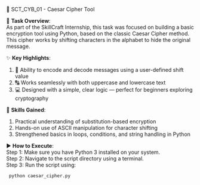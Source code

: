🔐 SCT_CYB_01 - Caesar Cipher Tool

📝 **Task Overview**:  
As part of the SkillCraft Internship, this task was focused on building a basic encryption tool using Python, based on the classic Caesar Cipher method. This cipher works by shifting characters in the alphabet to hide the original message.

✨ **Key Highlights**:  
1. 🔁 Ability to encode and decode messages using a user-defined shift value  
2. 🔠 Works seamlessly with both uppercase and lowercase text  
3. 💻 Designed with a simple, clear logic — perfect for beginners exploring cryptography  

🌸 **Skills Gained**:  
1. Practical understanding of substitution-based encryption  
2. Hands-on use of ASCII manipulation for character shifting  
3. Strengthened basics in loops, conditions, and string handling in Python  

▶️ **How to Execute**:  
Step 1: Make sure you have Python 3 installed on your system.  
Step 2: Navigate to the script directory using a terminal.  
Step 3: Run the script using:
```bash
 python caesar_cipher.py



